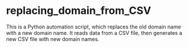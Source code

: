 # replacing_domain_from_CSV
This is a Python automation script, which replaces the old domain name with a new domain name. It reads data from a CSV file, then generates a new CSV file with new domain names.
